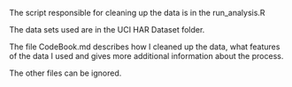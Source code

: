 
The script responsible for cleaning up the data is in the run_analysis.R 

The data sets used are in the UCI HAR Dataset folder.

The file CodeBook.md describes how I cleaned up the data, what features of the data 
I used and gives more additional information about the process.

The other files can be ignored.
